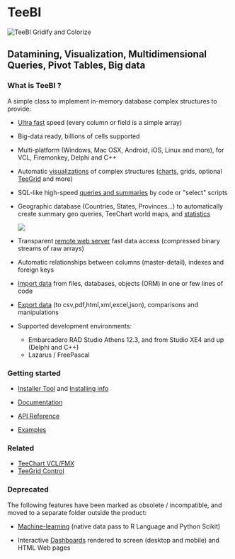 # TeeBI

![TeeBI Gridify and Colorize](https://raw.github.com/Steema/BI/master/docs/img/TeeBI_Gridify_colored.png)

## Datamining, Visualization, Multidimensional Queries, Pivot Tables, Big data
 
### What is TeeBI ?

A simple class to implement in-memory database complex structures to provide:

- [Ultra fast](https://github.com/Steema/BI/tree/master/demos/delphi/vcl/Speed) speed (every column or field is a simple array)

- Big-data ready, billions of cells supported

- Multi-platform (Windows, Mac OSX, Android, iOS, Linux and more), for VCL, Firemonkey, Delphi and C++

- Automatic [visualizations](https://github.com/Steema/BI/wiki/visualization) of complex structures ([charts](https://github.com/Steema/BI/wiki/bichart), grids, optional [TeeGrid](https://github.com/Steema/TeeGrid-VCL-FMX-Samples) and more)

- SQL-like high-speed [queries and summaries](https://github.com/Steema/BI/wiki/queries) by code or "select" scripts

- Geographic database (Countries, States, Provinces...) to automatically create summary geo queries, TeeChart world maps, and [statistics](https://github.com/Steema/BI/wiki/statistics)

  ![](https://raw.github.com/Steema/BI/master/docs/img/geo_chart_usa_counties.png)


- Transparent [remote web server](https://rawgit.com/Steema/BI/master/demos/online/remote_web/index.htm) fast data access (compressed binary streams of raw arrays)

- Automatic relationships between columns (master-detail), indexes and foreign keys

- [Import data](https://github.com/Steema/BI/wiki/importing) from files, databases, objects (ORM) in one or few lines of code

- [Export data](https://github.com/Steema/BI/wiki/exporting) (to csv,pdf,html,xml,excel,json), comparisons and manipulations

- Supported development environments: 

  *  Embarcadero RAD Studio Athens 12.3, and from Studio XE4 and up (Delphi and C++)
  *  Lazarus / FreePascal
  
### Getting started

- [Installer Tool](https://github.com/Steema/BI/tree/master/install) and [Installing info](https://steema.com/docs/teebi/tutorials/Installing-TeeBI)

- [Documentation](https://github.com/Steema/TeeBI/wiki)

- [API Reference](https://steema.com/docs/TeeBIVCLReference.htm)

- [Examples](https://github.com/Steema/BI/tree/master/demos)

### Related

- [TeeChart VCL/FMX](https://www.steema.com/product/vcl)
- [TeeGrid Control](https://www.steema.com/product/gridvcl)

### Deprecated

The following features have been marked as obsolete / incompatible, and moved to a separate folder outside the product:

- [Machine-learning](https://github.com/Steema/BI/wiki/machine-learning) (native data pass to R Language and Python Scikit)

- Interactive [Dashboards](https://raw.github.com/Steema/BI/master/docs/img/TeeBI_Dashboard_VCL.png) rendered to screen (desktop and mobile) and HTML Web pages
